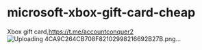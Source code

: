 # microsoft-xbox-gift-card-cheap
Xbox gift card,https://t.me/accountconquer2
![Uploading 4CA9C264CB708F82102998216692B27B.png…]()
